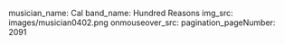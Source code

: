 musician_name: Cal
band_name: Hundred Reasons
img_src: images/musician0402.png
onmouseover_src: 
pagination_pageNumber: 2091